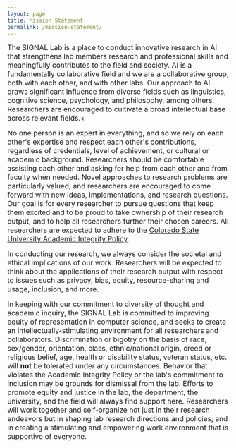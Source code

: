 ```yaml
---
layout: page
title: Mission Statement
permalink: /mission-statement/
---
```


<font size="3">The SIGNAL Lab is a place to conduct innovative research in AI that strengthens lab members research and professional skills and meaningfully contributes to the field and society.  AI is a fundamentally collaborative field and we are a collaborative group, both with each other, and with other labs.  Our approach to AI draws significant influence from diverse fields such as linguistics, cognitive science, psychology, and philosophy, among others.  Researchers are encouraged to cultivate a broad intellectual base across relevant fields.</font><

<font size="3">No one person is an expert in everything, and so we rely on each other's expertise and respect each other's contributions, regardless of credentials, level of achievement, or cultural or academic background.  Researchers should be comfortable assisting each other and asking for help from each other and from faculty when needed.  Novel approaches to research problems are particularly valued, and researchers are encouraged to come forward with new ideas, implementations, and research questions.  Our goal is for every researcher to pursue questions that keep them excited and to be proud to take ownership of their research output, and to help all researchers further their chosen careers.  All researchers are expected to adhere to the <a href="https://catalog.colostate.edu/general-catalog/policies/students-responsibilities/#%23academic-integrity">Colorado State University Academic Integrity Policy</a>.</font>

<font size="3">In conducting our research, we always consider the societal and ethical implications of our work.  Researchers will be expected to think about the applications of their research output with respect to issues such as privacy, bias, equity, resource-sharing and usage, inclusion, and more.</font>

<font size="3">In keeping with our commitment to diversity of thought and academic inquiry, the SIGNAL Lab is committed to improving equity of representation in computer science, and seeks to create an intellectually-stimulating environment for all researchers and collaborators.  Discrimination or bigotry on the basis of race, sex/gender, orientation, class, ethnic/national origin, creed or religious belief, age, health or disability status, veteran status, etc. will <strong>not</strong> be tolerated under any circumstances.  Behavior that violates the Academic Integrity Policy or the lab's commitment to inclusion may be grounds for dismissal from the lab.  Efforts to promote equity and justice in the lab, the department, the university, and the field will always find support here.  Researchers will work together and self-organize not just in their research endeavors but in shaping lab research directions and policies, and in creating a stimulating and empowering work environment that is supportive of everyone.</font>
